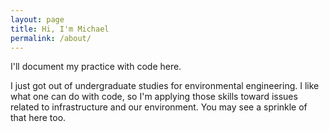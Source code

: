 ```yaml
---
layout: page
title: Hi, I'm Michael
permalink: /about/
---
```

I'll document my practice with code here.

I just got out of undergraduate studies for environmental engineering. I like what one can do with code, so I'm applying those skills toward issues related to infrastructure and our environment. You may see a sprinkle of that here too.